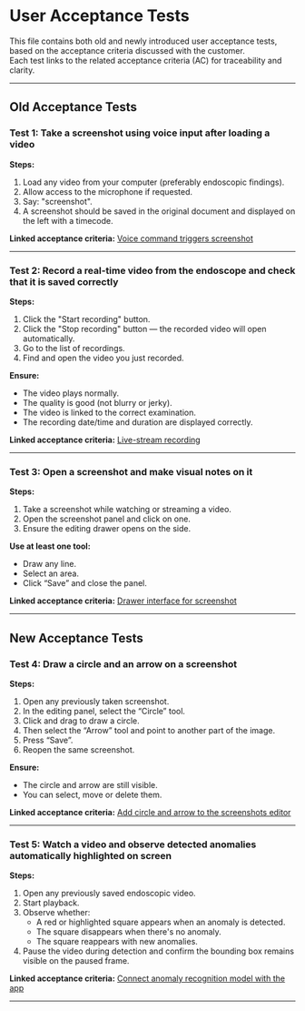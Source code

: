 # User Acceptance Tests

This file contains both old and newly introduced user acceptance tests, based on the acceptance criteria discussed with the customer.  
Each test links to the related acceptance criteria (AC) for traceability and clarity.

---

## Old Acceptance Tests

### Test 1: Take a screenshot using voice input after loading a video

**Steps:**
1. Load any video from your computer (preferably endoscopic findings).
2. Allow access to the microphone if requested.
3. Say: "screenshot".
4. A screenshot should be saved in the original document and displayed on the left with a timecode.

**Linked acceptance criteria:**
[Voice command triggers screenshot](https://github.com/Kazualov/endoscopy_tool/issues/43)

---

### Test 2: Record a real-time video from the endoscope and check that it is saved correctly

**Steps:**
1. Click the "Start recording" button.
2. Click the "Stop recording" button — the recorded video will open automatically.
3. Go to the list of recordings.
4. Find and open the video you just recorded.

**Ensure:**
- The video plays normally.
- The quality is good (not blurry or jerky).
- The video is linked to the correct examination.
- The recording date/time and duration are displayed correctly.

**Linked acceptance criteria:**
[Live-stream recording](https://github.com/Kazualov/endoscopy_tool/issues/44)

---

### Test 3: Open a screenshot and make visual notes on it

**Steps:**
1. Take a screenshot while watching or streaming a video.
2. Open the screenshot panel and click on one.
3. Ensure the editing drawer opens on the side.

**Use at least one tool:**
- Draw any line.
- Select an area.
- Click “Save” and close the panel.

**Linked acceptance criteria:**
[Drawer interface for screenshot](https://github.com/Kazualov/endoscopy_tool/issues/42)

---

## New Acceptance Tests

### Test 4: Draw a circle and an arrow on a screenshot

**Steps:**
1. Open any previously taken screenshot.
2. In the editing panel, select the “Circle” tool.
3. Click and drag to draw a circle.
4. Then select the “Arrow” tool and point to another part of the image.
5. Press “Save”.
6. Reopen the same screenshot.

**Ensure:**
- The circle and arrow are still visible.
- You can select, move or delete them.

**Linked acceptance criteria:**
[Add circle and arrow to the screenshots editor](https://github.com/Kazualov/endoscopy_tool/issues/52)

---

### Test 5: Watch a video and observe detected anomalies automatically highlighted on screen

**Steps:**
1. Open any previously saved endoscopic video.
2. Start playback.
3. Observe whether:
   - A red or highlighted square appears when an anomaly is detected.
   - The square disappears when there's no anomaly.
   - The square reappears with new anomalies.
4. Pause the video during detection and confirm the bounding box remains visible on the paused frame.

**Linked acceptance criteria:**
[Connect anomaly recognition model with the app](https://github.com/Kazualov/endoscopy_tool/issues/41)

---

